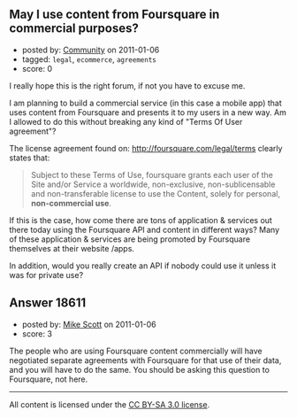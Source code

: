 ## May I use content from Foursquare in commercial purposes?

- posted by: [Community](https://stackexchange.com/users/-1/-1-community) on 2011-01-06
- tagged: `legal`, `ecommerce`, `agreements`
- score: 0

I really hope this is the right forum, if not you have to excuse me.

I am planning to build a commercial service (in this case a mobile app) that uses content from Foursquare and presents it to my users in a new way. Am I allowed to do this without breaking any kind of "Terms Of User agreement"?

The license agreement found on: http://foursquare.com/legal/terms clearly states that:

> Subject to these Terms of Use, foursquare grants each user of the Site and/or Service a worldwide, non-exclusive, non-sublicensable and non-transferable license to use the Content, solely for personal, **non-commercial use**.

If this is the case, how come there are tons of application & services out there today using the Foursquare API and content in different ways? Many of these application & services are being promoted by Foursquare themselves at their website /apps.

In addition, would you really create an API if nobody could use it unless it was for private use?




## Answer 18611

- posted by: [Mike Scott](https://stackexchange.com/users/-1/6167-mike-scott) on 2011-01-06
- score: 3

The people who are using Foursquare content commercially will have negotiated separate agreements with Foursquare for that use of their data, and you will have to do the same. You should be asking this question to Foursquare, not here.



---

All content is licensed under the [CC BY-SA 3.0 license](https://creativecommons.org/licenses/by-sa/3.0/).
